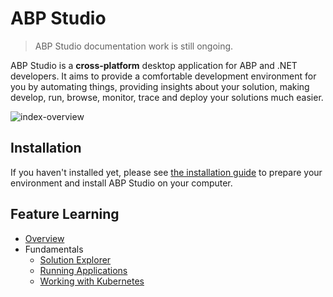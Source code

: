 # ABP Studio

> ABP Studio documentation work is still ongoing.

ABP Studio is a **cross-platform** desktop application for ABP and .NET developers. It aims to provide a comfortable development environment for you by automating things, providing insights about your solution, making develop, run, browse, monitor, trace and deploy your solutions much easier.

![index-overview](./images/index-overview.png)

## Installation

If you haven't installed yet, please see [the installation guide](installation.md) to prepare your environment and install ABP Studio on your computer.

## Feature Learning

- [Overview](./overview.md)
- Fundamentals
  - [Solution Explorer](./solution-explorer.md)
  - [Running Applications](./running-applications.md)
  - [Working with Kubernetes](./kubernetes.md)
